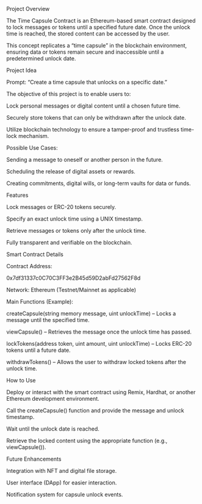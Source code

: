 Project Overview

The Time Capsule Contract is an Ethereum-based smart contract designed to lock messages or tokens until a specified future date. Once the unlock time is reached, the stored content can be accessed by the user.

This concept replicates a “time capsule” in the blockchain environment, ensuring data or tokens remain secure and inaccessible until a predetermined unlock date.

Project Idea

Prompt: “Create a time capsule that unlocks on a specific date.”

The objective of this project is to enable users to:

Lock personal messages or digital content until a chosen future time.

Securely store tokens that can only be withdrawn after the unlock date.

Utilize blockchain technology to ensure a tamper-proof and trustless time-lock mechanism.

Possible Use Cases:

Sending a message to oneself or another person in the future.

Scheduling the release of digital assets or rewards.

Creating commitments, digital wills, or long-term vaults for data or funds.

Features

Lock messages or ERC-20 tokens securely.

Specify an exact unlock time using a UNIX timestamp.

Retrieve messages or tokens only after the unlock time.

Fully transparent and verifiable on the blockchain.

Smart Contract Details

Contract Address:

0x7df31337c0C70C3FF3e2B45d59D2abFd27562F8d


Network: Ethereum (Testnet/Mainnet as applicable)

Main Functions (Example):

createCapsule(string memory message, uint unlockTime) – Locks a message until the specified time.

viewCapsule() – Retrieves the message once the unlock time has passed.

lockTokens(address token, uint amount, uint unlockTime) – Locks ERC-20 tokens until a future date.

withdrawTokens() – Allows the user to withdraw locked tokens after the unlock time.

How to Use

Deploy or interact with the smart contract using Remix, Hardhat, or another Ethereum development environment.

Call the createCapsule() function and provide the message and unlock timestamp.

Wait until the unlock date is reached.

Retrieve the locked content using the appropriate function (e.g., viewCapsule()).

Future Enhancements

Integration with NFT and digital file storage.

User interface (DApp) for easier interaction.

Notification system for capsule unlock events.
